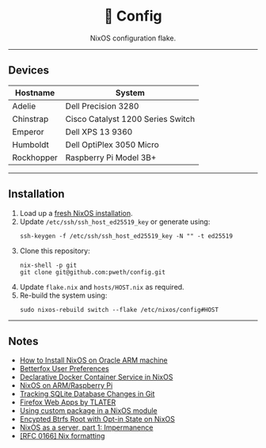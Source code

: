 <div align="center">
<h1>🐧 Config</h1>
NixOS configuration flake.
</div>

---

## Devices

| Hostname | System |
| --- | --- |
| Adelie | Dell Precision 3280 |
| Chinstrap | Cisco Catalyst 1200 Series Switch |
| Emperor | Dell XPS 13 9360 |
| Humboldt | Dell OptiPlex 3050 Micro |
| Rockhopper | Raspberry Pi Model 3B+ |

---

## Installation

1. Load up a [fresh NixOS installation](https://nixos.wiki/wiki/NixOS_Installation_Guide).
2. Update `/etc/ssh/ssh_host_ed25519_key` or generate using:
    ```
    ssh-keygen -f /etc/ssh/ssh_host_ed25519_key -N "" -t ed25519
    ```
3. Clone this repository:
    ```
    nix-shell -p git
    git clone git@github.com:pweth/config.git
    ```
4. Update `flake.nix` and `hosts/HOST.nix` as required.
5. Re-build the system using:
    ```
    sudo nixos-rebuild switch --flake /etc/nixos/config#HOST
    ```

---

## Notes

- [How to Install NixOS on Oracle ARM machine](https://blog.digitalimmigrants.org/deploy-nixos-on-oracle-arm-machines/)
- [Betterfox User Preferences](https://github.com/yokoffing/Betterfox)
- [Declarative Docker Container Service in NixOS](https://www.breakds.org/post/declarative-docker-in-nixos/)
- [NixOS on ARM/Raspberry Pi](https://nixos.wiki/wiki/NixOS_on_ARM/Raspberry_Pi)
- [Tracking SQLite Database Changes in Git](https://garrit.xyz/posts/2023-11-01-tracking-sqlite-database-changes-in-git)
- [Firefox Web Apps by TLATER](https://github.com/TLATER/dotfiles/blob/master/home-modules/firefox-webapp.nix)
- [Using custom package in a NixOS module ](https://mdleom.com/blog/2021/07/02/custom-package-nixos-module/)
- [Encypted Btrfs Root with Opt-in State on NixOS](https://mt-caret.github.io/blog/posts/2020-06-29-optin-state.html)
- [NixOS as a server, part 1: Impermanence](https://guekka.github.io/nixos-server-1/)
- [[RFC 0166] Nix formatting](https://github.com/NixOS/rfcs/pull/166)
